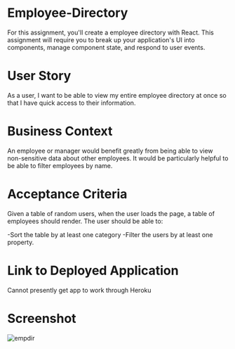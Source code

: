 # Employee-Directory
For this assignment, you'll create a employee directory with React. This assignment will require you to break up your application's UI into components, manage component state, and respond to user events.

# User Story
As a user, I want to be able to view my entire employee directory at once so that I have quick access to their information.


# Business Context
An employee or manager would benefit greatly from being able to view non-sensitive data about other employees. It would be particularly helpful to be able to filter employees by name.

# Acceptance Criteria
Given a table of random users, when the user loads the page, a table of employees should render.
The user should be able to:

-Sort the table by at least one category
-Filter the users by at least one property.

# Link to Deployed Application
Cannot presently get app to work through Heroku

# Screenshot
![empdir](https://user-images.githubusercontent.com/65513935/96963319-54dbd680-14bd-11eb-8248-85de876b4312.JPG)
